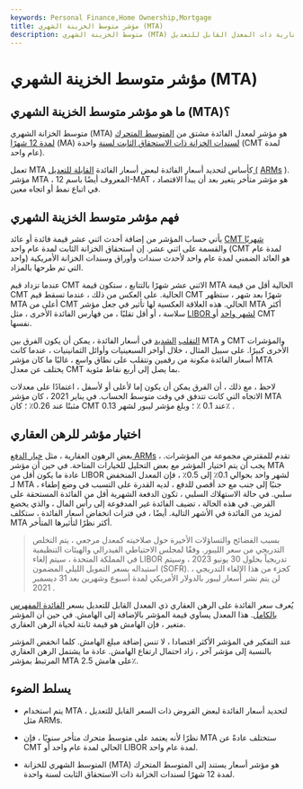 ```yaml
---
keywords: Personal Finance,Home Ownership,Mortgage
title: مؤشر متوسط الخزينة الشهري (MTA)
description: متوسط الخزينة الشهري (MTA) هو مؤشر فائدة يستخدم لتعيين معدل الفائدة لبعض الرهون العقارية ذات المعدل القابل للتعديل (ARMs).
---
```


# مؤشر متوسط الخزينة الشهري (MTA)
## ما هو مؤشر متوسط الخزينة الشهري (MTA)؟

متوسط الخزانة الشهري (MTA) هو مؤشر لمعدل الفائدة مشتق من [المتوسط المتحرك لمدة 12 شهرًا](/movingaverage) (MA) [لسندات الخزانة ذات الاستحقاق الثابت لسنة](/cmtindex) واحدة (CMT لمدة عام واحد).

تعمل MTA كأساس لتحديد أسعار الفائدة لبعض أسعار الفائدة [القابلة للتعديل (](/arm) [ARMs](/arm) ). مؤشر MTA ، المعروف أيضًا باسم 12-MAT ، هو مؤشر متأخر يتغير بعد أن يبدأ الاقتصاد في اتباع نمط أو اتجاه معين.

## فهم مؤشر متوسط الخزينة الشهري

يأتي حساب المؤشر من إضافة أحدث اثني عشر قيمة فائدة أو عائد [CMT شهريًا](/cmtindex) والقسمة على اثني عشر. إن استحقاق الخزانة الثابت لمدة عام واحد (CMT لمدة عام واحد) هو العائد الضمني لمدة عام واحد لأحدث سندات وأوراق وسندات الخزانة الأمريكية التي تم طرحها بالمزاد.

عندما تزداد قيم CMT الاثني عشر شهرًا بالتتابع ، ستكون قيمة MTA الحالية أقل من قيمة CMT الحالية. على العكس من ذلك ، عندما تسقط قيم CMT شهرًا بعد شهر ، ستظهر MTA أعلى من CMT الحالي. هذه العلاقة العكسية لها تأثير في جعل مؤشر MTA أكثر سلاسة ، أو أقل تقلبًا ، من فهارس الفائدة الأخرى ، مثل [LIBOR لشهر واحد](/libor) أو CMT نفسها.

[التقلب](/volatility) [الشديد](/volatility) في أسعار الفائدة ، يمكن أن يكون الفرق بين MTA و CMT والمؤشرات الأخرى كبيرًا. على سبيل المثال ، خلال أواخر السبعينيات وأوائل الثمانينيات ، عندما كانت أسعار الفائدة مكونة من رقمين وتتقلب على نطاق واسع ، غالبًا ما كان مؤشر MTA يختلف عن معدل CMT بما يصل إلى أربع نقاط مئوية.

لاحظ ، مع ذلك ، أن الفرق يمكن أن يكون إما لأعلى أو لأسفل ، اعتمادًا على معدلات الاتجاه التي كانت تتدفق في وقت متوسط الحساب. في يناير 2021 ، كان مؤشر MTA مثبتًا عند 0.26٪ ؛ كان CMT عند 0.1 ٪ ؛ وبلغ مؤشر ليبور لشهر 0.13٪ .

## اختيار مؤشر للرهن العقاري

بعض الرهون العقارية ، مثل [خيار الدفع ARMs](/paymentoptionarm) ، تقدم للمقترض مجموعة من المؤشرات. يجب أن يتم اختيار المؤشر مع بعض التحليل للخيارات المتاحة. في حين أن مؤشر MTA عادة ما يكون أقل من LIBOR لشهر واحد بحوالي 0.1٪ إلى 0.5٪ ، فإن المعدل المنخفض لـ MTA ، جنبًا إلى جنب مع حد أقصى للدفع ، لديه القدرة على التسبب في وضع إطفاء سلبي. في حالة الاستهلاك السلبي ، تكون الدفعة الشهرية أقل من الفائدة المستحقة على القرض. في هذه الحالة ، تضيف الفائدة غير المدفوعة إلى رأس المال ، والذي يخضع لمزيد من الفائدة في الأشهر التالية. أيضًا ، في فترات انخفاض أسعار الفائدة ، ستكلف MTA أكثر نظرًا لتأثيرها المتأخر.

> بسبب الفضائح والتساؤلات الأخيرة حول صلاحيته كمعدل مرجعي ، يتم التخلص التدريجي من سعر الليبور. وفقًا لمجلس الاحتياطي الفيدرالي والهيئات التنظيمية في المملكة المتحدة ، سيتم إلغاء LIBOR تدريجياً بحلول 30 يونيو 2023 ، وسيتم استبداله بسعر التمويل الليلي المضمون (SOFR). كجزء من هذا الإلغاء التدريجي ، لن يتم نشر أسعار ليبور بالدولار الأمريكي لمدة أسبوع وشهرين بعد 31 ديسمبر 2021 .

>

يُعرف سعر الفائدة على الرهن العقاري ذي المعدل القابل للتعديل بسعر [الفائدة المفهرس بالكامل](/fullyindexedinterestrate). هذا المعدل يساوي قيمة المؤشر بالإضافة إلى الهامش. في حين أن المؤشر متغير ، فإن الهامش هو قيمة ثابتة لحياة الرهن العقاري.

عند التفكير في المؤشر الأكثر اقتصادا ، لا تنس إضافة مبلغ الهامش. كلما انخفض المؤشر بالنسبة إلى مؤشر آخر ، زاد احتمال ارتفاع الهامش. عادة ما يشتمل الرهن العقاري المرتبط بمؤشر MTA على هامش 2.5٪.

## يسلط الضوء

- يتم استخدام MTA لتحديد أسعار الفائدة لبعض القروض ذات السعر القابل للتعديل ، مثل ARMs.

- نظرًا لأنه يعتمد على متوسط متحرك متأخر سنويًا ، فإن MTA ستختلف عادةً عن CMT الحالي لمدة عام واحد أو LIBOR لمدة عام واحد.

- المتوسط الشهري للخزانة (MTA) هو مؤشر أسعار يستند إلى المتوسط المتحرك لمدة 12 شهرًا لسندات الخزانة ذات الاستحقاق الثابت لسنة واحدة.

